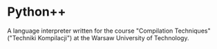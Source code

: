 # Python++
A language interpreter written for the course "Compilation Techniques" ("Techniki Kompilacji") at the Warsaw University of Technology.
